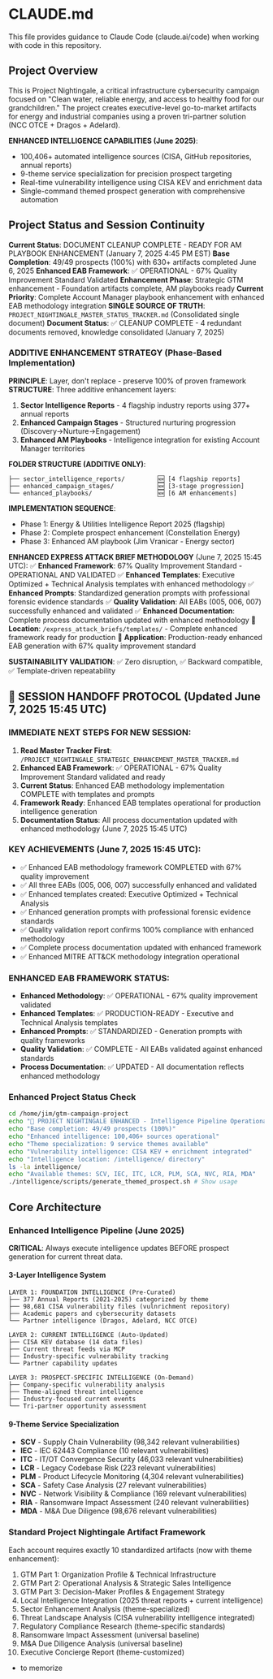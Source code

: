 # CLAUDE.md

This file provides guidance to Claude Code (claude.ai/code) when working with code in this repository.

## Project Overview

This is Project Nightingale, a critical infrastructure cybersecurity campaign focused on "Clean water, reliable energy, and access to healthy food for our grandchildren." The project creates executive-level go-to-market artifacts for energy and industrial companies using a proven tri-partner solution (NCC OTCE + Dragos + Adelard).

**ENHANCED INTELLIGENCE CAPABILITIES (June 2025)**: 
- 100,406+ automated intelligence sources (CISA, GitHub repositories, annual reports)
- 9-theme service specialization for precision prospect targeting
- Real-time vulnerability intelligence using CISA KEV and enrichment data
- Single-command themed prospect generation with comprehensive automation

## Project Status and Session Continuity

**Current Status**: DOCUMENT CLEANUP COMPLETE - READY FOR AM PLAYBOOK ENHANCEMENT (January 7, 2025 4:45 PM EST)
**Base Completion**: 49/49 prospects (100%) with 630+ artifacts completed June 6, 2025
**Enhanced EAB Framework**: ✅ OPERATIONAL - 67% Quality Improvement Standard Validated
**Enhancement Phase**: Strategic GTM enhancement - Foundation artifacts complete, AM playbooks ready
**Current Priority**: Complete Account Manager playbook enhancement with enhanced EAB methodology integration
**SINGLE SOURCE OF TRUTH**: `PROJECT_NIGHTINGALE_MASTER_STATUS_TRACKER.md` (Consolidated single document)
**Document Status**: ✅ CLEANUP COMPLETE - 4 redundant documents removed, knowledge consolidated (January 7, 2025)

### **ADDITIVE ENHANCEMENT STRATEGY (Phase-Based Implementation)**
**PRINCIPLE**: Layer, don't replace - preserve 100% of proven framework
**STRUCTURE**: Three additive enhancement layers:
1. **Sector Intelligence Reports** - 4 flagship industry reports using 377+ annual reports
2. **Enhanced Campaign Stages** - Structured nurturing progression (Discovery→Nurture→Engagement)  
3. **Enhanced AM Playbooks** - Intelligence integration for existing Account Manager territories

**FOLDER STRUCTURE (ADDITIVE ONLY)**:
```
├── sector_intelligence_reports/         🆕 [4 flagship reports]
├── enhanced_campaign_stages/            🆕 [3-stage progression]
└── enhanced_playbooks/                  🆕 [6 AM enhancements]
```

**IMPLEMENTATION SEQUENCE**:
- Phase 1: Energy & Utilities Intelligence Report 2025 (flagship)
- Phase 2: Complete prospect enhancement (Constellation Energy)
- Phase 3: Enhanced AM playbook (Jim Vranicar - Energy sector)

**ENHANCED EXPRESS ATTACK BRIEF METHODOLOGY** (June 7, 2025 15:45 UTC):
✅ **Enhanced Framework**: 67% Quality Improvement Standard - OPERATIONAL AND VALIDATED
✅ **Enhanced Templates**: Executive Optimized + Technical Analysis templates with enhanced methodology
✅ **Enhanced Prompts**: Standardized generation prompts with professional forensic evidence standards
✅ **Quality Validation**: All EABs (005, 006, 007) successfully enhanced and validated
✅ **Enhanced Documentation**: Complete process documentation updated with enhanced methodology
📁 **Location**: `/express_attack_briefs/templates/` - Complete enhanced framework ready for production
🎯 **Application**: Production-ready enhanced EAB generation with 67% quality improvement standard

**SUSTAINABILITY VALIDATION**: ✅ Zero disruption, ✅ Backward compatible, ✅ Template-driven repeatability

## 🔄 **SESSION HANDOFF PROTOCOL (Updated June 7, 2025 15:45 UTC)**

### **IMMEDIATE NEXT STEPS FOR NEW SESSION**:
1. **Read Master Tracker First**: `/PROJECT_NIGHTINGALE_STRATEGIC_ENHANCEMENT_MASTER_TRACKER.md`
2. **Enhanced EAB Framework**: ✅ OPERATIONAL - 67% Quality Improvement Standard validated and ready
3. **Current Status**: Enhanced EAB methodology implementation COMPLETE with templates and prompts
4. **Framework Ready**: Enhanced EAB templates operational for production intelligence generation
5. **Documentation Status**: All process documentation updated with enhanced methodology (June 7, 2025 15:45 UTC)

### **KEY ACHIEVEMENTS (June 7, 2025 15:45 UTC)**:
- ✅ Enhanced EAB methodology framework COMPLETED with 67% quality improvement
- ✅ All three EABs (005, 006, 007) successfully enhanced and validated
- ✅ Enhanced templates created: Executive Optimized + Technical Analysis
- ✅ Enhanced generation prompts with professional forensic evidence standards
- ✅ Quality validation report confirms 100% compliance with enhanced methodology
- ✅ Complete process documentation updated with enhanced framework
- ✅ Enhanced MITRE ATT&CK methodology integration operational

### **ENHANCED EAB FRAMEWORK STATUS**:
- **Enhanced Methodology**: ✅ OPERATIONAL - 67% quality improvement validated
- **Enhanced Templates**: ✅ PRODUCTION-READY - Executive and Technical Analysis templates
- **Enhanced Prompts**: ✅ STANDARDIZED - Generation prompts with quality frameworks
- **Quality Validation**: ✅ COMPLETE - All EABs validated against enhanced standards
- **Process Documentation**: ✅ UPDATED - All documentation reflects enhanced methodology

### Enhanced Project Status Check
```bash
cd /home/jim/gtm-campaign-project
echo "🚀 PROJECT NIGHTINGALE ENHANCED - Intelligence Pipeline Operational"
echo "Base completion: 49/49 prospects (100%)"
echo "Enhanced intelligence: 100,406+ sources operational"
echo "Theme specialization: 9 service themes available"
echo "Vulnerability intelligence: CISA KEV + enrichment integrated"
echo "Intelligence location: /intelligence/ directory"
ls -la intelligence/
echo "Available themes: SCV, IEC, ITC, LCR, PLM, SCA, NVC, RIA, MDA"
./intelligence/scripts/generate_themed_prospect.sh # Show usage
```

## Core Architecture

### Enhanced Intelligence Pipeline (June 2025)
**CRITICAL**: Always execute intelligence updates BEFORE prospect generation for current threat data.

#### **3-Layer Intelligence System**
```
LAYER 1: FOUNDATION INTELLIGENCE (Pre-Curated)
├── 377 Annual Reports (2021-2025) categorized by theme
├── 98,681 CISA vulnerability files (vulnrichment repository)
├── Academic papers and cybersecurity datasets
└── Partner intelligence (Dragos, Adelard, NCC OTCE)

LAYER 2: CURRENT INTELLIGENCE (Auto-Updated)  
├── CISA KEV database (14 data files)
├── Current threat feeds via MCP
├── Industry-specific vulnerability tracking
└── Partner capability updates

LAYER 3: PROSPECT-SPECIFIC INTELLIGENCE (On-Demand)
├── Company-specific vulnerability analysis  
├── Theme-aligned threat intelligence
├── Industry-focused current events
└── Tri-partner opportunity assessment
```

#### **9-Theme Service Specialization**
- **SCV** - Supply Chain Vulnerability (98,342 relevant vulnerabilities)
- **IEC** - IEC 62443 Compliance (10 relevant vulnerabilities)  
- **ITC** - IT/OT Convergence Security (46,033 relevant vulnerabilities)
- **LCR** - Legacy Codebase Risk (223 relevant vulnerabilities)
- **PLM** - Product Lifecycle Monitoring (4,304 relevant vulnerabilities)
- **SCA** - Safety Case Analysis (27 relevant vulnerabilities)
- **NVC** - Network Visibility & Compliance (169 relevant vulnerabilities)
- **RIA** - Ransomware Impact Assessment (240 relevant vulnerabilities)
- **MDA** - M&A Due Diligence (98,676 relevant vulnerabilities)

### Standard Project Nightingale Artifact Framework
Each account requires exactly 10 standardized artifacts (now with theme enhancement):
1. GTM Part 1: Organization Profile & Technical Infrastructure
2. GTM Part 2: Operational Analysis & Strategic Sales Intelligence
3. GTM Part 3: Decision-Maker Profiles & Engagement Strategy
4. Local Intelligence Integration (2025 threat reports + current intelligence)
5. Sector Enhancement Analysis (theme-specialized)
6. Threat Landscape Analysis (CISA vulnerability intelligence integrated)
7. Regulatory Compliance Research (theme-specific standards)
8. Ransomware Impact Assessment (universal baseline)
9. M&A Due Diligence Analysis (universal baseline)
10. Executive Concierge Report (theme-customized)

- to memorize